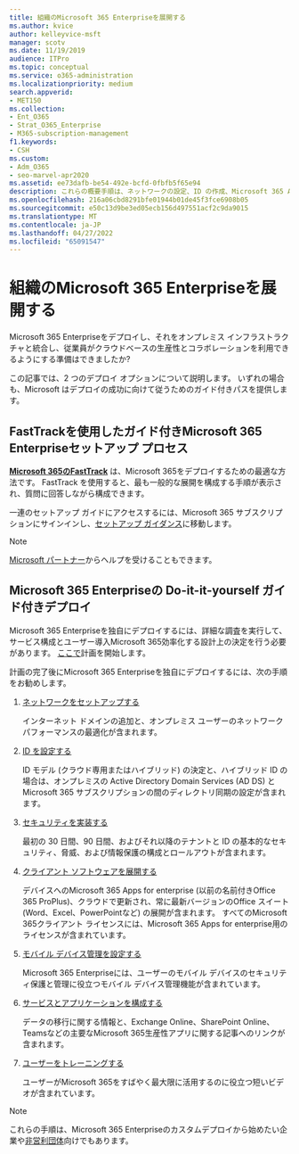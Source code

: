 ```yaml
---
title: 組織のMicrosoft 365 Enterpriseを展開する
ms.author: kvice
author: kelleyvice-msft
manager: scotv
ms.date: 11/19/2019
audience: ITPro
ms.topic: conceptual
ms.service: o365-administration
ms.localizationpriority: medium
search.appverid:
- MET150
ms.collection:
- Ent_O365
- Strat_O365_Enterprise
- M365-subscription-management
f1.keywords:
- CSH
ms.custom:
- Adm_O365
- seo-marvel-apr2020
ms.assetid: ee73dafb-be54-492e-bcfd-0fbfb5f65e94
description: これらの概要手順は、ネットワークの設定、ID の作成、Microsoft 365 Appsのデプロイ、データの移行に役立ちます。
ms.openlocfilehash: 216a06cbd8291bfe01944b01de45f3fce6908b05
ms.sourcegitcommit: e50c13d9be3ed05ecb156d497551acf2c9da9015
ms.translationtype: MT
ms.contentlocale: ja-JP
ms.lasthandoff: 04/27/2022
ms.locfileid: "65091547"
---
```

# <a name="deploy-microsoft-365-enterprise-for-your-organization"></a>組織のMicrosoft 365 Enterpriseを展開する

Microsoft 365 Enterpriseをデプロイし、それをオンプレミス インフラストラクチャと統合し、従業員がクラウドベースの生産性とコラボレーションを利用できるようにする準備はできましたか?

この記事では、2 つのデプロイ オプションについて説明します。 いずれの場合も、Microsoft はデプロイの成功に向けて従うためのガイド付きパスを提供します。

## <a name="guided-microsoft-365-enterprise-setup-process-with-fasttrack"></a>FastTrackを使用したガイド付きMicrosoft 365 Enterpriseセットアップ プロセス

**[Microsoft 365のFastTrack](https://www.microsoft.com/fasttrack/microsoft-365)** は、Microsoft 365をデプロイするための最適な方法です。 FastTrack を使用すると、最も一般的な展開を構成する手順が表示され、質問に回答しながら構成できます。 

一連のセットアップ ガイドにアクセスするには、Microsoft 365 サブスクリプションにサインインし、[セットアップ ガイダンス](https://aka.ms/o365fasttrack)に移動します。

>[!Note]
>[Microsoft パートナー](https://www.microsoft.com/solution-providers/home)からヘルプを受けることもできます。
>

## <a name="do-it-yourself-guided-deployment-of-microsoft-365-enterprise"></a>Microsoft 365 Enterpriseの Do-it-it-yourself ガイド付きデプロイ

Microsoft 365 Enterpriseを独自にデプロイするには、詳細な調査を実行して、サービス構成とユーザー導入Microsoft 365効率化する設計上の決定を行う必要があります。 [ここで](get-your-organization-ready-for-office-365.md)計画を開始します。

計画の完了後にMicrosoft 365 Enterpriseを独自にデプロイするには、次の手順をお勧めします。

1. [ネットワークをセットアップする](set-up-network-for-microsoft-365.md)

   インターネット ドメインの追加と、オンプレミス ユーザーのネットワーク パフォーマンスの最適化が含まれます。
 
2. [ID を設定する](protect-your-global-administrator-accounts.md)

   ID モデル (クラウド専用またはハイブリッド) の決定と、ハイブリッド ID の場合は、オンプレミスの Active Directory Domain Services (AD DS) とMicrosoft 365 サブスクリプションの間のディレクトリ同期の設定が含まれます。

3. [セキュリティを実装する](/office365/securitycompliance/security-roadmap)

   最初の 30 日間、90 日間、およびそれ以降のテナントと ID の基本的なセキュリティ、脅威、および情報保護の構成とロールアウトが含まれます。
 
4. [クライアント ソフトウェアを展開する](/DeployOffice/deployment-guide-microsoft-365-apps)

   デバイスへのMicrosoft 365 Apps for enterprise (以前の名前付きOffice 365 ProPlus)、クラウドで更新され、常に最新バージョンのOffice スイート (Word、Excel、PowerPointなど) の展開が含まれます。 すべてのMicrosoft 365クライアント ライセンスには、Microsoft 365 Apps for enterprise用のライセンスが含まれています。
 
5. [モバイル デバイス管理を設定する](https://support.office.com/article/set-up-mobile-device-management-mdm-in-office-365-dd892318-bc44-4eb1-af00-9db5430be3cd)

   Microsoft 365 Enterpriseには、ユーザーのモバイル デバイスのセキュリティ保護と管理に役立つモバイル デバイス管理機能が含まれています。
 
6. [サービスとアプリケーションを構成する](configure-services-and-applications.md)

   データの移行に関する情報と、Exchange Online、SharePoint Online、Teamsなどの主要なMicrosoft 365生産性アプリに関する記事へのリンクが含まれます。
 
7. [ユーザーをトレーニングする](/office365/admin/admin-overview/get-started-with-office-365#training-resources-for-your-users)

   ユーザーがMicrosoft 365をすばやく最大限に活用するのに役立つ短いビデオが含まれています。
 

>[!Note]
>これらの手順は、Microsoft 365 Enterpriseのカスタムデプロイから始めたい企業や[非営利団体](https://go.microsoft.com/fwlink/?LinkId=627221)向けでもあります。 
>